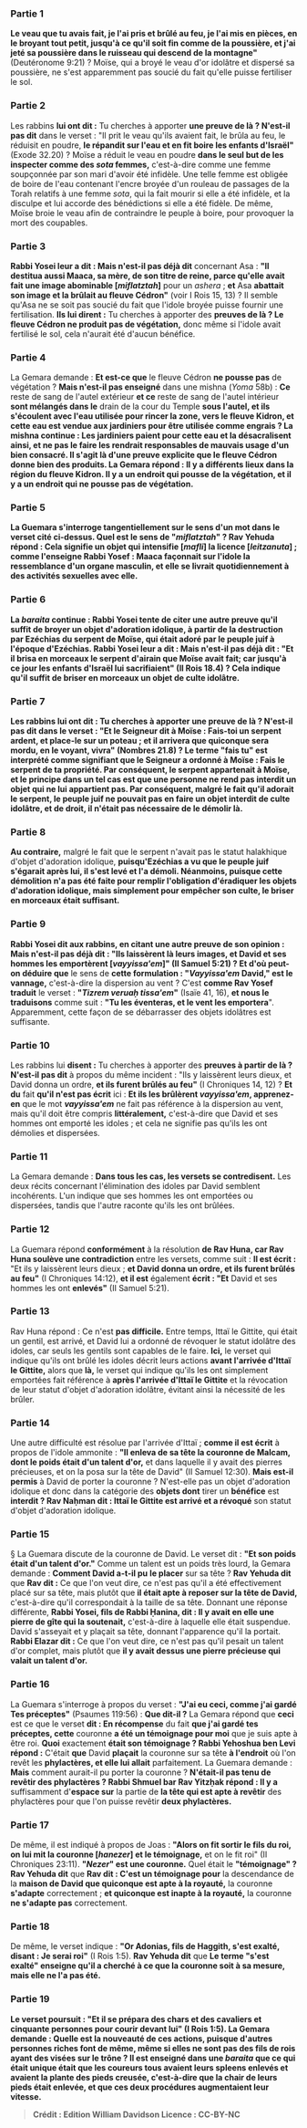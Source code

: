 
### Partie 1
<b>Le veau que tu avais fait, je l'ai pris et brûlé au feu, je l'ai mis en pièces, en le broyant tout petit, jusqu'à ce qu'il soit fin comme de la poussière, et j'ai jeté sa poussière dans le ruisseau qui descend de la montagne"</b> (Deutéronome 9:21) ? Moïse, qui a broyé le veau d'or idolâtre et dispersé sa poussière, ne s'est apparemment pas soucié du fait qu'elle puisse fertiliser le sol.

### Partie 2
Les rabbins <b>lui ont dit :</b> Tu cherches à apporter <b>une preuve de là ? N'est-il pas dit</b> dans le verset : "Il prit le veau qu'ils avaient fait, le brûla au feu, le réduisit en poudre, <b>le répandit sur l'eau et en fit boire les enfants d'Israël"</b> (Exode 32.20) ? Moïse a réduit le veau en poudre <b>dans le seul but de les inspecter comme des <i>sota</i> femmes,</b> c'est-à-dire comme une femme soupçonnée par son mari d'avoir été infidèle. Une telle femme est obligée de boire de l'eau contenant l'encre broyée d'un rouleau de passages de la Torah relatifs à une femme <i>sota</i>, qui la fait mourir si elle a été infidèle, et la disculpe et lui accorde des bénédictions si elle a été fidèle. De même, Moïse broie le veau afin de contraindre le peuple à boire, pour provoquer la mort des coupables.

### Partie 3
<b>Rabbi Yosei leur a dit : Mais n'est-il pas déjà dit</b> concernant Asa : <b>"Il destitua aussi Maaca, sa mère, de son titre de reine, parce qu'elle avait fait une image abominable [<i>miflatztah</i>]</b> pour un <i>ashera</i> ; <b>et</b> Asa <b>abattait son image et la brûlait au fleuve Cédron"</b> (voir I Rois 15, 13) ? Il semble qu'Asa ne se soit pas soucié du fait que l'idole broyée puisse fournir une fertilisation. <b>Ils lui dirent :</b> Tu cherches à apporter des <b>preuves de là ? Le fleuve Cédron ne produit pas de végétation,</b> donc même si l'idole avait fertilisé le sol, cela n'aurait été d'aucun bénéfice.

### Partie 4
La Gemara demande : <b>Et est-ce que</b> le fleuve Cédron <b>ne pousse pas</b> de végétation ? <b>Mais n'est-il pas enseigné</b> dans une mishna (<i>Yoma</i> 58b) : <b>Ce</b> reste de sang de l'autel extérieur <b>et ce</b> reste de sang de l'autel intérieur <b>sont mélangés dans le</b> drain de la cour du Temple <b>sous l'autel, <b>et</b> ils <b>s'écoulent</b> avec l'eau utilisée pour rincer la zone, <b>vers le fleuve Kidron, et</b> cette eau <b>est vendue aux jardiniers pour</b> être utilisée comme <b>engrais ? </b> La mishna continue : Les jardiniers paient pour cette eau et la désacralisent ainsi, <b>et</b> ne pas le faire les rendrait responsables de <b>mauvais usage</b> d'un bien consacré. Il s'agit là d'une preuve explicite que le fleuve Cédron donne bien des produits. La Gemara répond : <b>Il y a</b> différents <b>lieux dans</b> la région du fleuve Kidron. <b>Il y a un endroit</b> qui <b>pousse de la végétation, et il y a un endroit qui ne pousse pas de végétation.</b>

### Partie 5
La Guemara s'interroge tangentiellement sur le sens d'un mot dans le verset cité ci-dessus. <b>Quel</b> est le sens de <b>"<i>miflatztah</i>" ? Rav Yehuda répond :</b> Cela signifie un objet <b>qui intensifie [<i>mafli</i>] la licence [<i>leitzanuta</i>] ; comme l'enseigne Rabbi Yosef :</b> Maaca <b>façonnait</b> sur l'idole <b>la ressemblance d'un organe masculin</b>, <b>et elle se livrait quotidiennement à des activités sexuelles avec elle.</b>

### Partie 6
La <i>baraita</i> continue : Rabbi Yosei tente de citer une autre preuve qu'il suffit de broyer un objet d'adoration idolique, à partir de la destruction par Ezéchias du serpent de Moïse, qui était adoré par le peuple juif à l'époque d'Ezéchias. <b>Rabbi Yosei leur a dit : Mais n'est-il pas déjà dit : "Et il brisa en morceaux le serpent d'airain que Moïse avait fait;</b> car jusqu'à ce jour les enfants d'Israël lui sacrifiaient" (II Rois 18.4) ? Cela indique qu'il suffit de briser en morceaux un objet de culte idolâtre.

### Partie 7
Les rabbins <b>lui ont dit :</b> Tu cherches à apporter <b>une preuve de là ? N'est-il pas dit</b> dans le verset : <b>"Et le Seigneur dit à Moïse : Fais-toi un serpent ardent,</b> et place-le sur un poteau ; et il arrivera que quiconque sera mordu, en le voyant, vivra" (Nombres 21.8) ? Le terme "fais <b>tu"</b> est interprété comme signifiant que le Seigneur a ordonné à Moïse : Fais le serpent <b>de ta propriété</b>. Par conséquent, le serpent appartenait à Moïse, <b>et</b> le principe dans un tel cas est que <b>une personne ne rend pas interdit un objet qui ne lui appartient pas.</b> Par conséquent, malgré le fait qu'il adorait le serpent, le peuple juif ne pouvait pas en faire un objet interdit de culte idolâtre, <b>et de droit, il n'était pas nécessaire de le démolir</b> là.</b>

### Partie 8
<b>Au contraire,</b> malgré le fait que le serpent n'avait pas le statut halakhique d'objet d'adoration idolique, <b>puisqu'Ezéchias <b>a vu que le peuple juif s'égarait après lui, il s'est levé et l'a démoli.</b> Néanmoins, puisque cette démolition n'a pas été faite pour remplir l'obligation d'éradiquer les objets d'adoration idolique, mais simplement pour empêcher son culte, le briser en morceaux était suffisant.

### Partie 9
Rabbi Yosei <b>dit aux rabbins</b>, en citant une autre preuve de son opinion : <b>Mais n'est-il pas déjà dit : "Ils laissèrent là leurs images, et David et ses hommes les emportèrent [<i>vayyissa'em</i>]"</b> (II Samuel 5:21) ? <b>Et d'où peut-on</b> déduire que</b> le sens de <b>cette formulation : "<i>Vayyissa'em</i> David," est le vannage,</b> c'est-à-dire la dispersion au vent ? C'est <b>comme Rav Yosef traduit</b> le verset : <b>"<i>Tizrem veruaḥ tissa'em</i>"</b> (Isaïe 41, 16), <b>et nous le traduisons</b> comme suit : <b>"Tu les éventeras, et le vent les emportera</b>". Apparemment, cette façon de se débarrasser des objets idolâtres est suffisante.

### Partie 10
Les rabbins lui <b>disent :</b> Tu cherches à apporter des <b>preuves à partir de là ? N'est-il pas dit</b> à propos du même incident : "Ils y laissèrent leurs dieux, et David donna un ordre, <b>et ils furent brûlés au feu"</b> (I Chroniques 14, 12) ? <b>Et du</b> fait <b>qu'il n'est pas écrit</b> ici : <b>Et ils les brûlèrent <i>vayyissa'em</i>, apprenez-en</b> que le mot <b><i>vayyissa'em</i></b> ne fait pas référence à la dispersion au vent, mais qu'il doit être compris <b>littéralement,</b> c'est-à-dire que David et ses hommes ont emporté les idoles ; et cela ne signifie pas qu'ils les ont démolies et dispersées.

### Partie 11
La Gemara demande : <b>Dans tous les cas, les versets se contredisent.</b> Les deux récits concernant l'élimination des idoles par David semblent incohérents. L'un indique que ses hommes les ont emportées ou dispersées, tandis que l'autre raconte qu'ils les ont brûlées.

### Partie 12
La Guemara répond <b>conformément</b> à la résolution <b>de Rav Huna, car Rav Huna soulève une contradiction</b> entre les versets, comme suit : <b>Il est écrit :</b> "Et ils y laissèrent leurs dieux ; <b>et David donna un ordre, et ils furent brûlés au feu"</b> (I Chroniques 14:12), <b>et il est</b> également <b>écrit : "Et</b> David et ses hommes les ont <b>enlevés"</b> (II Samuel 5:21).

### Partie 13
Rav Huna répond : Ce n'est <b>pas difficile.</b> Entre temps, Ittaï le Gittite, qui était un gentil, est arrivé, et David lui a ordonné de révoquer le statut idolâtre des idoles, car seuls les gentils sont capables de le faire. <b>Ici,</b> le verset qui indique qu'ils ont brûlé les idoles décrit leurs actions <b>avant l'arrivée d'Ittaï le Gittite,</b> alors que <b>là,</b> le verset qui indique qu'ils les ont simplement emportées fait référence à <b>après l'arrivée d'Ittaï le Gittite</b> et la révocation de leur statut d'objet d'adoration idolâtre, évitant ainsi la nécessité de les brûler.

### Partie 14
Une autre difficulté est résolue par l'arrivée d'Ittaï ; <b>comme il est écrit</b> à propos de l'idole ammonite : <b>"Il enleva de sa tête la couronne de Malcam, dont le poids était d'un talent d'or,</b> et dans laquelle il y avait des pierres précieuses, et on la posa sur la tête de David" (II Samuel 12:30). <b>Mais est-il permis</b> à David de porter la couronne ? N'est-elle pas un objet d'adoration idolique et donc dans la catégorie des <b>objets dont</b> tirer un <b>bénéfice</b> est <b>interdit ? Rav Naḥman dit : Ittaï le Gittite est arrivé et a révoqué</b> son statut d'objet d'adoration idolique.

### Partie 15
§ La Guemara discute de la couronne de David. Le verset dit : <b>"Et son poids était d'un talent d'or."</b> Comme un talent est un poids très lourd, la Gemara demande : <b>Comment David a-t-il pu</b> <b>le placer</b> sur sa tête ? <b>Rav Yehuda dit</b> que <b>Rav dit :</b> Ce que l'on veut dire, ce n'est pas qu'il a été effectivement placé sur sa tête, mais plutôt que <b>il était apte à reposer sur la tête de David,</b> c'est-à-dire qu'il correspondait à la taille de sa tête. Donnant une réponse différente, <b>Rabbi Yosei, fils de Rabbi Ḥanina, dit : Il y avait en elle une pierre de gîte qui la soutenait,</b> c'est-à-dire à laquelle elle était suspendue. David s'asseyait et y plaçait sa tête, donnant l'apparence qu'il la portait. <b>Rabbi Elazar dit :</b> Ce que l'on veut dire, ce n'est pas qu'il pesait un talent d'or complet, mais plutôt que <b>il y avait dessus une pierre précieuse qui valait un talent d'or.</b>

### Partie 16
La Guemara s'interroge à propos du verset : <b>"J'ai eu ceci, comme j'ai gardé Tes préceptes"</b> (Psaumes 119:56) : <b>Que dit-il ?</b> La Gemara répond que <b>ceci</b> est ce que le verset <b>dit : En récompense</b> du fait <b>que j'ai gardé tes préceptes, cette</b> couronne <b>a été un témoignage pour moi</b> que je suis apte à être roi. <b>Quoi</b> exactement <b>était son témoignage ? Rabbi Yehoshua ben Levi répond :</b> C'était <b>que</b> David <b>plaçait</b> la couronne sur sa tête <b>à l'endroit</b> où l'on revêt les <b>phylactères, et elle lui allait</b> parfaitement. La Guemara demande : <b>Mais</b> comment aurait-il pu porter la couronne ? <b>N'était-il pas tenu de revêtir des phylactères ? Rabbi Shmuel bar Rav Yitzḥak répond : Il y a</b> suffisamment d'<b>espace sur</b> la partie de <b>la tête qui est apte à revêtir</b> des phylactères pour que l'on puisse revêtir <b>deux phylactères.</b>

### Partie 17
De même, il est indiqué à propos de Joas : <b>"Alors on fit sortir le fils du roi, on lui mit la couronne [<i>hanezer</i>] et le témoignage,</b> et on le fit roi" (II Chroniques 23:11). <b>"<i>Nezer</i>" est une couronne.</b> Quel était le <b>"témoignage" ? Rav Yehuda dit</b> que <b>Rav dit : C'est un témoignage pour</b> la descendance de la <b>maison de David que quiconque est apte à la royauté,</b> la couronne <b>s'adapte</b> correctement ; <b>et quiconque est inapte à la royauté,</b> la couronne <b>ne s'adapte pas</b> correctement.

### Partie 18
De même, le verset indique : <b>"Or Adonias, fils de Haggith, s'est exalté, disant : Je serai roi"</b> (I Rois 1:5). <b>Rav Yehuda dit</b> que <b>Le terme "s'est exalté" <b>enseigne qu'il a cherché</b> à ce que la couronne <b>soit à sa mesure, mais elle ne l'a pas été.</b>

### Partie 19
Le verset poursuit : <b>"Et il se prépara des chars et des cavaliers et cinquante personnes pour courir devant lui"</b> (I Rois 1:5). La Gemara demande : <b>Quelle</b> est la <b>nouveauté de ces actions</b>, puisque d'autres personnes riches font de même, même si elles ne sont pas des fils de rois ayant des visées sur le trône ? Il est <b>enseigné</b> dans une <i>baraita</i> que ce qui était unique était que les coureurs <b>tous avaient</b> leurs <b>spleens enlevés et avaient la plante des pieds creusée,</b> c'est-à-dire que la chair de leurs pieds était enlevée, et que ces deux procédures augmentaient leur vitesse.

>Crédit : Edition William Davidson
>Licence : CC-BY-NC